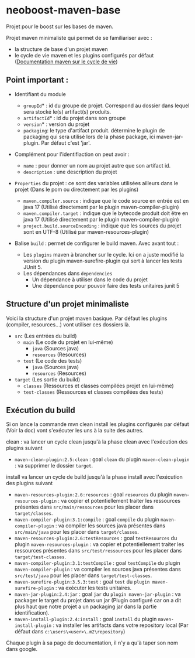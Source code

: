 # neoboost-maven-base
Projet pour le boost sur les bases de maven.

Projet maven minimaliste qui permet de se familiariser avec :
- la structure de base d'un projet maven
- le cycle de vie maven et les plugins configurés par défaut ([Documentation maven sur le cycle de vie](https://maven.apache.org/guides/introduction/introduction-to-the-lifecycle.html))

## Point important : 
- Identifiant du module
  + `groupId`* : id du groupe de projet. Correspond au dossier dans lequel sera stocké le(s) artifact(s) produits.
  + `artifactId`* : id du projet dans son groupe
  + `version`* : version du projet 
  + `packaging`: le type d'artifact produit. détermine le plugin de packaging qui sera utilisé lors de la phase package, ici maven-jar-plugin. Par défaut c'est 'jar'.

- Complément pour l'identifiaction on peut avoir : 
  + `name` : pour donner un nom au projet autre que son artifact id.
  + `description` : une description du projet

- `Properties` du projet : ce sont des variables utilisées ailleurs dans le projet (Dans le pom ou directement par les plugins)
  + `maven.compiler.source` : indique que le code source en entrée est en java 17 (Utilisé directement par le plugin maven-compiler-plugin)
  + `maven.compiler.target` : indique que le bytecode produit doit être en java 17 (Utilisé directement par le plugin maven-compiler-plugin)
  + `project.build.sourceEncoding` : indique que les sources du projet sont en UTF-8 (Utilisé par maven-resources-plugin)

- Balise `build` : permet de configurer le build maven. Avec avant tout : 
  + Les `plugins` maven à brancher sur le cycle. Ici on a juste modifié la version du plugin maven-surefire-plugin qui sert à lancer les tests JUnit 5. 
  + Les dépendances dans `dependencies`
    + Un dépendance à utiliser dans le code du projet
    + Une dépendance pour pouvoir faire des tests unitaires junit 5

## Structure d'un projet minimaliste
Voici la structure d'un projet maven basique. Par défaut les plugins (compiler, resources...) vont utiliser ces dossiers là.

+ `src` (Les entrées du build)
  + `main` (Le code du projet en lui-même)
    + `java` (Sources java)
    + `resources` (Resources)
  + `test` (Le code des tests)
    + `java` (Sources java)
    + `resources` (Resources)
+ `target` (Les sortie du build)
  + `classes` (Ressources et classes compilées projet en lui-même)
  + `test-classes` (Ressources et classes compilées des tests)

## Exécution du build

Si on lance la commande mvn clean install les plugins configurés par défaut (Voir la doc) vont s'exécuter les uns à la suite des  autres.

clean : va lancer un cycle clean jusqu'à la phase clean avec l'exécution des plugins suivant
- `maven-clean-plugin:2.5:clean` : goal `clean` du plugin `maven-clean-plugin` : va supprimer le dossier `target`.

install va lancer un cycle de build jusqu'à la phase install avec l'exécution des plugins suivant
- `maven-resources-plugin:2.6:resources` : goal `resources` du plugin `maven-resources-plugin` : va copier et potentiellement traiter les ressources présentes dans `src/main/ressources` pour les placer dans `target/classes`.
- `maven-compiler-plugin:3.1:compile` : goal `compile` du plugin `maven-compiler-plugin` : va compiler les sources java présentes dans `src/main/java` pour les placer dans `target/classes`.
- `maven-resources-plugin:2.6:testResources` : goal `testResources` du plugin `maven-resources-plugin` : va copier et potentiellement traiter les ressources présentes dans `src/test/ressources` pour les placer dans `target/test-classes`.
- `maven-compiler-plugin:3.1:testCompile` : goal `testCompile` du plugin `maven-compiler-plugin` : va compiler les sources java présentes dans `src/test/java` pour les placer dans `target/test-classes`.
- `maven-surefire-plugin:3.5.3:test` : goal `test` du `plugin maven-surefire-plugin` : va exécuter les tests unitaires.
- `maven-jar-plugin:2.4:jar` : goal `jar` du `plugin maven-jar-plugin` : va packager le target du projet dans un jar (Plugin configuré car on a dit plus haut que notre projet a un packaging jar dans la partie identification).
- `maven-install-plugin:2.4:install` : goal `install` du plugin `maven-install-plugin` : va installer les artifacts dans votre repository local (Par défaut dans `c:\users\<user>\.m2\repository`)

Chaque plugin à sa page de documentation, il n'y a qu'à taper son nom dans google.